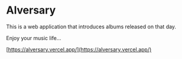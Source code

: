 # Alversary
This is a web application that introduces albums released on that day.

Enjoy your music life...

[https://alversary.vercel.app/](https://alversary.vercel.app/)
